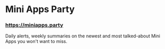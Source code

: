 # Mini Apps Party

### https://miniapps.party

Daily alerts, weekly summaries on the newest and most talked-about Mini Apps you won't want to miss.
